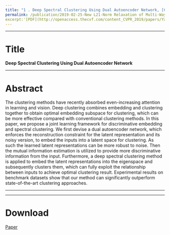 ```yaml
---
title: "1 . Deep Spectral Clustering Using Dual Autoencoder Network, [CVPR'19]"
permalink: /publication/2019-02-25-New L21-Norm Relaxation of Multi-Way Graph Cut for Clustering
excerpt:'[PDF](http://openaccess.thecvf.com/content_CVPR_2019/papers/Yang_Deep_Spectral_Clustering_Using_Dual_Autoencoder_Network_CVPR_2019_paper.pdf)'
---
```


---
# Title
__Deep Spectral Clustering Using Dual Autoencoder Network__  

---
# Abstract

The clustering methods have recently absorbed even-increasing attention in learning and vision. Deep clustering combines embedding and clustering together to obtain optimal embedding subspace for clustering, which can be more effective compared with conventional clustering methods. In this paper, we propose a joint learning framework for discriminative embedding and spectral clustering. We first devise a dual autoencoder network, which enforces the reconstruction constraint for the latent representation and its noisy version, to embed the inputs into a latent space for clustering. As such the learned latent representations can be more robust to noise. Then the mutual information estimation is utilized to provide more discriminative information from the input. Furthermore, a deep spectral clustering method is applied to embed the latent representations into the eigenspace and subsequently clusters them, which can fully exploit the relationship between inputs to achieve optimal clustering result. Experimental results on benchmark datasets show that our method can significantly outperform state-of-the-art clustering approaches.



---


---
# Download
[Paper](http://openaccess.thecvf.com/content_CVPR_2019/papers/Yang_Deep_Spectral_Clustering_Using_Dual_Autoencoder_Network_CVPR_2019_paper.pdf)


